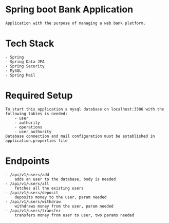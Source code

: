 # Spring boot Bank Application
    Application with the purpose of managing a web bank platform.  
# Tech Stack
    - Spring  
    - Spring Data JPA  
    - Spring Security  
    - MySQL  
    - Spring Mail  
# Required Setup
    To start this application a mysql database on localhost:3306 with the following tables is needed:  
        - user  
        - authority  
        - operations
        - user_authority  
    Database connection and mail configuration must be established in application.properties file  
# Endpoints
    - /api/v1/users/add  
        adds an user to the database, body is needed  
    - /api/v1/users/all  
        fetches all the existing users  
    - /api/v1/users/deposit  
        deposits money to the user, param needed  
    - /api/v1/users/withdraw  
        withdraws money from the user, param needed  
    - /api/v1/users/transfer  
        transfers money from user to user, two params needed  